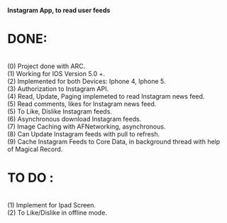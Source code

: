 

<b>Instagram App, to read user feeds</b>


# DONE:

<br>(0) Project done with ARC.
<br>(1) Working for IOS Version 5.0 +.
<br>(2) Implemented for both Devices: Iphone 4, Iphone 5.
<br>(3) Authorization to Instagram API.
<br>(4) Read, Update, Paging implemeted to read Instagram news feed.
<br>(5) Read comments, likes for Instagram news feed.
<br>(5) To Like, Dislike Instagram feeds.
<br>(6) Asynchronous download Instagram feeds.
<br>(7) Image Caching with AFNetworking, asynchronous.
<br>(8) Can Update Instagram feeds with pull to refresh.
<br>(9) Cache Instagram Feeds to Core Data, in background thread with help
<br>    of Magical Record.

# TO DO :

<br>(1) Implement for Ipad Screen.
<br>(2) To Like/Dislike in offline mode.



